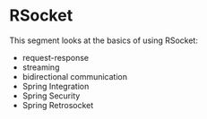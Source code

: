 # RSocket 

This segment looks at the basics of using RSocket: 

* request-response 
* streaming 
* bidirectional communication 
* Spring Integration
* Spring Security 
* Spring Retrosocket 
